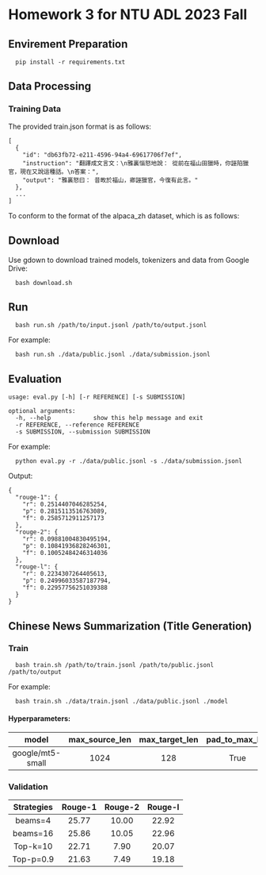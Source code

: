# Homework 3 for NTU ADL 2023 Fall
## Envirement Preparation
```
  pip install -r requirements.txt
```

## Data Processing
### Training Data
The provided train.json format is as follows:
```
[
  {
    "id": "db63fb72-e211-4596-94a4-69617706f7ef",
    "instruction": "翻譯成文言文：\n雅裏惱怒地說： 從前在福山田獵時，你誣陷獵官，現在又說這種話。\n答案：",
    "output": "雅裏怒曰： 昔畋於福山，卿誣獵官，今復有此言。"
  },
  ...
]
```
To conform to the format of the alpaca_zh dataset, which is as follows:








## Download
Use gdown to download trained models, tokenizers and data from Google Drive:
```
  bash download.sh
```

## Run
```
  bash run.sh /path/to/input.jsonl /path/to/output.jsonl
```
For example:
```
  bash run.sh ./data/public.jsonl ./data/submission.jsonl
```

## Evaluation
```
usage: eval.py [-h] [-r REFERENCE] [-s SUBMISSION]

optional arguments:
  -h, --help            show this help message and exit
  -r REFERENCE, --reference REFERENCE
  -s SUBMISSION, --submission SUBMISSION
```
For example:
```
  python eval.py -r ./data/public.jsonl -s ./data/submission.jsonl
```
Output:
```
{
  "rouge-1": {
    "r": 0.2514407046285254,
    "p": 0.2815113516763089,
    "f": 0.2585712911257173
  },
  "rouge-2": {
    "r": 0.09881004830495194,
    "p": 0.10841936828246301,
    "f": 0.10052484246314036
  },
  "rouge-l": {
    "r": 0.2234307264405613,
    "p": 0.24996033587187794,
    "f": 0.22957756251039388
  }
}
```

## Chinese News Summarization (Title Generation)
### Train
```
  bash train.sh /path/to/train.jsonl /path/to/public.jsonl /path/to/output
```
For example:
```
  bash train.sh ./data/train.jsonl ./data/public.jsonl ./model
```

#### Hyperparameters:
| model | max_source_len | max_target_len | pad_to_max_len | learning_rate | Optimizer | batch_size | num_epochs |
| :---: | :---: | :---: | :---: | :---: | :---: | :---: | :---: |
| google/mt5-small | 1024 | 128 | True | 3e-4 | AdaFactor | 64 | 50 |

### Validation
| Strategies | Rouge-1 | Rouge-2 | Rouge-l |
| :---: | :---: | :---: | :---: |
| beams=4 | 25.77 | 10.00 | 22.92 |
| beams=16 | 25.86 | 10.05 | 22.96 |
| Top-k=10 | 22.71 | 7.90 | 20.07 |
| Top-p=0.9 | 21.63 | 7.49 | 19.18 |


